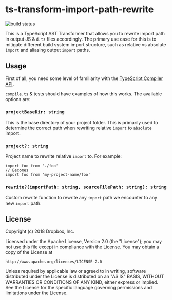 # ts-transform-import-path-rewrite

![build status](https://travis-ci.org/dropbox/ts-transform-import-path-rewrite.svg?branch=master)

This is a TypeScript AST Transformer that allows you to rewrite import path in output JS & `d.ts` files accordingly. The primary use case for this is to mitigate different build system import structure, such as relative vs absolute `import` and aliasing output `import` paths.

## Usage
First of all, you need some level of familiarity with the [TypeScript Compiler API](https://github.com/Microsoft/TypeScript/wiki/Using-the-Compiler-API).

`compile.ts` & tests should have examples of how this works. The available options are:

### `projectBaseDir: string`
This is the base directory of your project folder. This is primarily used to determine the correct path when rewriting relative `import` to `absolute` import.

### `project?: string`
Project name to rewrite relative `import` to. For example:
```
import foo from './foo'
// Becomes
import foo from 'my-project-name/foo'
```
 
### `rewrite?(importPath: string, sourceFilePath: string): string`
Custom rewrite function to rewrite any `import` path we encounter to any new `import` path.

## License

Copyright (c) 2018 Dropbox, Inc.

Licensed under the Apache License, Version 2.0 (the "License");
you may not use this file except in compliance with the License.
You may obtain a copy of the License at

    http://www.apache.org/licenses/LICENSE-2.0

Unless required by applicable law or agreed to in writing, software
distributed under the License is distributed on an "AS IS" BASIS,
WITHOUT WARRANTIES OR CONDITIONS OF ANY KIND, either express or implied.
See the License for the specific language governing permissions and
limitations under the License.